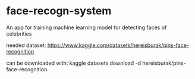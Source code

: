 # face-recogn-system

An app for training machine learning model for detecting faces of celebrities

needed dataset:
https://www.kaggle.com/datasets/hereisburak/pins-face-recognition

can be downloaded with:
kaggle datasets download -d hereisburak/pins-face-recognition
